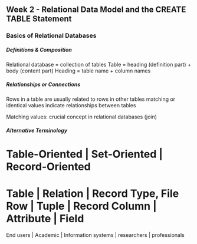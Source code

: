 ## Week 2 - Relational Data Model and the CREATE TABLE Statement

### Basics of Relational Databases

##### Definitions & Composition
Relational database = collection of tables
Table = heading (definition part) + body (content part)
Heading = table name + column names

##### Relationships or Connections

Rows in a table are usually related to rows in other tables
matching or identical values indicate relationships between tables

Matching values: crucial concept in relational databases (join)

##### Alternative Terminology

Table-Oriented | Set-Oriented | Record-Oriented
===============================================
Table          | Relation     | Record Type, File
Row            | Tuple        | Record
Column         | Attribute    | Field
===============================================
End users      | Academic     | Information systems
               | researchers  | professionals

